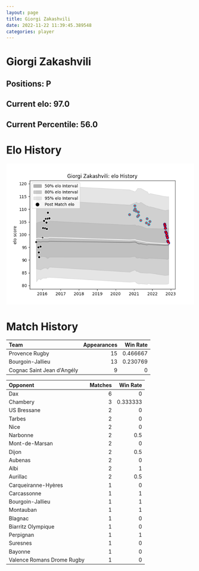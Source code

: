 ```yaml
---  
layout: page  
title: Giorgi Zakashvili  
date: 2022-11-22 11:39:45.389548  
categories: player  
---
```

# Giorgi Zakashvili

## Positions: P

## Current elo: 97.0

## Current Percentile: 56.0

# Elo History


![elo history](history_GiorgiZakashvili.png)
# Match History


| Team                       |   Appearances |   Win Rate |
|:---------------------------|--------------:|-----------:|
| Provence Rugby             |            15 |   0.466667 |
| Bourgoin-Jallieu           |            13 |   0.230769 |
| Cognac Saint Jean d'Angély |             9 |   0        |

| Opponent                   |   Matches |   Win Rate |
|:---------------------------|----------:|-----------:|
| Dax                        |         6 |   0        |
| Chambery                   |         3 |   0.333333 |
| US Bressane                |         2 |   0        |
| Tarbes                     |         2 |   0        |
| Nice                       |         2 |   0        |
| Narbonne                   |         2 |   0.5      |
| Mont-de-Marsan             |         2 |   0        |
| Dijon                      |         2 |   0.5      |
| Aubenas                    |         2 |   0        |
| Albi                       |         2 |   1        |
| Aurillac                   |         2 |   0.5      |
| Carqueiranne-Hyères        |         1 |   0        |
| Carcassonne                |         1 |   1        |
| Bourgoin-Jallieu           |         1 |   1        |
| Montauban                  |         1 |   1        |
| Blagnac                    |         1 |   0        |
| Biarritz Olympique         |         1 |   0        |
| Perpignan                  |         1 |   1        |
| Suresnes                   |         1 |   0        |
| Bayonne                    |         1 |   0        |
| Valence Romans Drome Rugby |         1 |   0        |